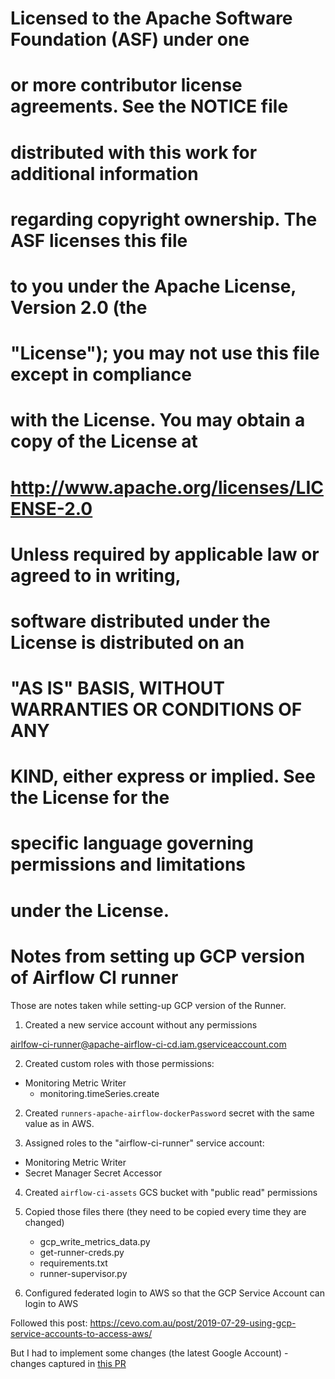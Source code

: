# Licensed to the Apache Software Foundation (ASF) under one
# or more contributor license agreements.  See the NOTICE file
# distributed with this work for additional information
# regarding copyright ownership.  The ASF licenses this file
# to you under the Apache License, Version 2.0 (the
# "License"); you may not use this file except in compliance
# with the License.  You may obtain a copy of the License at
#
#   http://www.apache.org/licenses/LICENSE-2.0
#
# Unless required by applicable law or agreed to in writing,
# software distributed under the License is distributed on an
# "AS IS" BASIS, WITHOUT WARRANTIES OR CONDITIONS OF ANY
# KIND, either express or implied.  See the License for the
# specific language governing permissions and limitations
# under the License.

# Notes from setting up GCP version of Airflow CI runner

Those are notes taken while setting-up GCP version of the Runner.

1. Created a new service account without any permissions

airlfow-ci-runner@apache-airflow-ci-cd.iam.gserviceaccount.com

2. Created custom roles with those permissions:

* Monitoring Metric Writer
    * monitoring.timeSeries.create

2. Created `runners-apache-airflow-dockerPassword` secret with the same value as in AWS.

3. Assigned roles to the "airflow-ci-runner" service account:

* Monitoring Metric Writer
* Secret Manager Secret Accessor


4. Created `airflow-ci-assets` GCS bucket with "public read" permissions

5. Copied those files there (they need to be copied every time they are changed)
   * gcp_write_metrics_data.py
   * get-runner-creds.py
   * requirements.txt
   * runner-supervisor.py

6. Configured federated login to AWS so that the GCP Service Account can login to AWS

Followed this post: https://cevo.com.au/post/2019-07-29-using-gcp-service-accounts-to-access-aws/

But I had to implement some changes (the latest Google Account) - changes captured in
[this PR](https://github.com/potiuk/gcp-sa-to-aws-iam-role/tree/update-latest-google-ocid-host)
